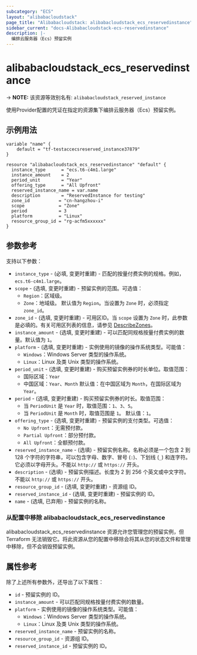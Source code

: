 ```yaml
---
subcategory: "ECS"
layout: "alibabacloudstack"
page_title: "Alibabacloudstack: alibabacloudstack_ecs_reservedinstance"
sidebar_current: "docs-Alibabacloudstack-ecs-reservedinstance"
description: |- 
  编排云服务器（Ecs）预留实例
---
```


# alibabacloudstack_ecs_reservedinstance
-> **NOTE:** 该资源等效别名有: `alibabacloudstack_reserved_instance`

使用Provider配置的凭证在指定的资源集下编排云服务器（Ecs）预留实例。

## 示例用法

```hcl
variable "name" {
    default = "tf-testaccecsreserved_instance37879"
}

resource "alibabacloudstack_ecs_reservedinstance" "default" {
  instance_type      = "ecs.t6-c4m1.large"
  instance_amount    = 2
  period_unit        = "Year"
  offering_type      = "All Upfront"
  reserved_instance_name = var.name
  description        = "ReservedInstance for testing"
  zone_id           = "cn-hangzhou-i"
  scope             = "Zone"
  period            = 3
  platform          = "Linux"
  resource_group_id = "rg-acfm5xxxxxx"
}
```

## 参数参考

支持以下参数：

* `instance_type` - (必填, 变更时重建) - 匹配的按量付费实例的规格。例如，`ecs.t6-c4m1.large`。
* `scope` - (选填, 变更时重建) - 预留实例的范围。可选值：
  * `Region`：区域级。
  * `Zone`：地域级。
  默认值为 `Region`。当设置为 `Zone` 时，必须指定 `zone_id`。
* `zone_id` - (选填, 变更时重建) - 可用区ID。当 `scope` 设置为 `Zone` 时，此参数是必填的。有关可用区列表的信息，请参见 [DescribeZones](https://www.alibabacloud.com/help/doc-detail/25610.html)。
* `instance_amount` - (选填, 变更时重建) - 可以匹配同规格按量付费实例的数量。默认值为 `1`。
* `platform` - (选填, 变更时重建) - 实例使用的镜像的操作系统类型。可能值：
  * `Windows`：Windows Server 类型的操作系统。
  * `Linux`：Linux 及类 Unix 类型的操作系统。
* `period_unit` - (选填, 变更时重建) - 购买预留实例券的时长单位。取值范围：
  * 国际区域：`Year`
  * 中国区域：`Year`、`Month`
  默认值：在中国区域为 `Month`，在国际区域为 `Year`。
* `period` - (选填, 变更时重建) - 购买预留实例券的时长。取值范围：
  * 当 `PeriodUnit` 是 `Year` 时，取值范围：`1`、`3`、`5`。
  * 当 `PeriodUnit` 是 `Month` 时，取值范围是 `1`。
  默认值：`1`。
* `offering_type` - (选填, 变更时重建) - 预留实例的支付类型。可选值：
  * `No Upfront`：无需预付款。
  * `Partial Upfront`：部分预付款。
  * `All Upfront`：全额预付款。
* `reserved_instance_name` - (选填) - 预留实例名称。名称必须是一个包含 2 到 128 个字符的字符串，可以包含字母、数字、冒号 (`:`)、下划线 (`_`) 和连字符。它必须以字母开头。不能以 `http://` 或 `https://` 开头。
* `description` - (选填) - 预留实例描述。长度为 2 到 256 个英文或中文字符。不能以 `http://` 或 `https://` 开头。
* `resource_group_id` - (选填, 变更时重建) - 资源组 ID。
* `reserved_instance_id` - (选填, 变更时重建) - 预留实例的 ID。
* `name` - (选填, 已弃用) - 预留实例的名称。

### 从配置中移除 alibabacloudstack_ecs_reservedinstance

alibabacloudstack_ecs_reservedinstance 资源允许您管理您的预留实例，但 Terraform 无法销毁它。将此资源从您的配置中移除会将其从您的状态文件和管理中移除，但不会销毁预留实例。

## 属性参考

除了上述所有参数外，还导出了以下属性：

* `id` - 预留实例的 ID。
* `instance_amount` - 可以匹配同规格按量付费实例的数量。
* `platform` - 实例使用的镜像的操作系统类型。可能值：
  * `Windows`：Windows Server 类型的操作系统。
  * `Linux`：Linux 及类 Unix 类型的操作系统。
* `reserved_instance_name` - 预留实例的名称。
* `resource_group_id` - 资源组 ID。
* `reserved_instance_id` - 预留实例的 ID。